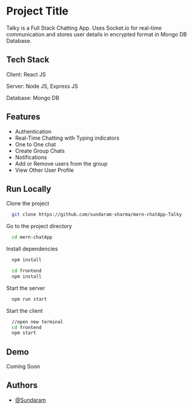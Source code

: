 
# Project Title

Talky is a Full Stack Chatting App. Uses Socket.io for real-time communication and stores user details in encrypted format in Mongo DB Database.


## Tech Stack

Client: React JS

Server: Node JS, Express JS

Database: Mongo DB

## Features

- Authentication
- Real-Time Chatting with Typing indicators
- One to One chat
- Create Group Chats
- Notifications
- Add or Remove users from the group
- View Other User Profile


## Run Locally

Clone the project

```bash
  git clone https://github.com/sundaram-sharma/mern-chatApp-Talky
```

Go to the project directory

```bash
  cd mern-chatApp
```

Install dependencies

```bash
  npm install
```

```bash
  cd frontend 
  npm install
```

Start the server

```bash
  npm run start
```

Start the client

```bash
  //open new terminal
  cd frontend
  npm start
```



## Demo

Coming Soon




## Authors

- [@Sundaram](https://github.com/sundaram-sharma)

